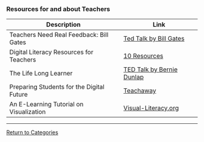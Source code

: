 ### Resources for and about Teachers ###

| Description | Link |
|-------------|------|
| Teachers Need Real Feedback: Bill Gates | [Ted Talk by Bill Gates](https://www.ted.com/talks/bill_gates_teachers_need_real_feedback) |
| Digital Literacy Resources for Teachers | [10 Resources](http://www.educationworld.com/a_lesson/ten-digital-literacy-resources-teachers.shtml) |
| The Life Long Learner | [TED Talk by Bernie Dunlap](https://www.ted.com/talks/ben_dunlap_talks_about_a_passionate_life) |
| Preparing Students for the Digital Future | [Teachaway](https://www.teachaway.com/blog/preparing-students-digital-future-how-teachers-can-bring-digital-literacy-into) |
| An E-Learning Tutorial on Visualization | [Visual-Literacy.org](http://www.visual-literacy.org/) |

<hr>

[Return to Categories](./index.md)











